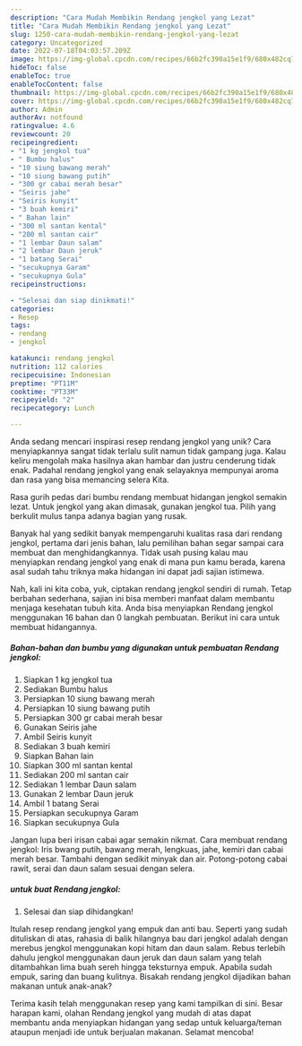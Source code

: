 ```yaml
---
description: "Cara Mudah Membikin Rendang jengkol yang Lezat"
title: "Cara Mudah Membikin Rendang jengkol yang Lezat"
slug: 1250-cara-mudah-membikin-rendang-jengkol-yang-lezat
category: Uncategorized
date: 2022-07-18T04:03:57.209Z
image: https://img-global.cpcdn.com/recipes/66b2fc390a15e1f9/680x482cq70/rendang-jengkol-foto-resep-utama.jpg
hideToc: false
enableToc: true
enableTocContent: false
thumbnail: https://img-global.cpcdn.com/recipes/66b2fc390a15e1f9/680x482cq70/rendang-jengkol-foto-resep-utama.jpg
cover: https://img-global.cpcdn.com/recipes/66b2fc390a15e1f9/680x482cq70/rendang-jengkol-foto-resep-utama.jpg
author: Admin
authorAv: notfound
ratingvalue: 4.6
reviewcount: 20
recipeingredient:
- "1 kg jengkol tua"
- " Bumbu halus"
- "10 siung bawang merah"
- "10 siung bawang putih"
- "300 gr cabai merah besar"
- "Seiris jahe"
- "Seiris kunyit"
- "3 buah kemiri"
- " Bahan lain"
- "300 ml santan kental"
- "200 ml santan cair"
- "1 lembar Daun salam"
- "2 lembar Daun jeruk"
- "1 batang Serai"
- "secukupnya Garam"
- "secukupnya Gula"
recipeinstructions:

- "Selesai dan siap dinikmati!"
categories:
- Resep
tags:
- rendang
- jengkol

katakunci: rendang jengkol 
nutrition: 112 calories
recipecuisine: Indonesian
preptime: "PT11M"
cooktime: "PT33M"
recipeyield: "2"
recipecategory: Lunch

---
```





Anda sedang mencari inspirasi resep rendang jengkol yang unik? Cara menyiapkannya sangat tidak terlalu sulit namun tidak gampang juga. Kalau keliru mengolah maka hasilnya akan hambar dan justru cenderung tidak enak. Padahal rendang jengkol yang enak selayaknya mempunyai aroma dan rasa yang bisa memancing selera Kita.





Rasa gurih pedas dari bumbu rendang membuat hidangan jengkol semakin lezat. Untuk jengkol yang akan dimasak, gunakan jengkol tua. Pilih yang berkulit mulus tanpa adanya bagian yang rusak.

Banyak hal yang sedikit banyak mempengaruhi kualitas rasa dari rendang jengkol, pertama dari jenis bahan, lalu pemilihan bahan segar sampai cara membuat dan menghidangkannya. Tidak usah pusing kalau mau menyiapkan rendang jengkol yang enak di mana pun kamu berada, karena asal sudah tahu triknya maka hidangan ini dapat jadi sajian istimewa.






Nah, kali ini kita coba, yuk, ciptakan rendang jengkol sendiri di rumah. Tetap berbahan sederhana, sajian ini bisa memberi manfaat dalam membantu menjaga kesehatan tubuh kita. Anda bisa menyiapkan Rendang jengkol menggunakan 16 bahan dan 0 langkah pembuatan. Berikut ini cara untuk membuat hidangannya.

<!--inarticleads1-->

##### Bahan-bahan dan bumbu yang digunakan untuk pembuatan Rendang jengkol:

1. Siapkan 1 kg jengkol tua
1. Sediakan  Bumbu halus
1. Persiapkan 10 siung bawang merah
1. Persiapkan 10 siung bawang putih
1. Persiapkan 300 gr cabai merah besar
1. Gunakan Seiris jahe
1. Ambil Seiris kunyit
1. Sediakan 3 buah kemiri
1. Siapkan  Bahan lain
1. Siapkan 300 ml santan kental
1. Sediakan 200 ml santan cair
1. Sediakan 1 lembar Daun salam
1. Gunakan 2 lembar Daun jeruk
1. Ambil 1 batang Serai
1. Persiapkan secukupnya Garam
1. Siapkan secukupnya Gula


Jangan lupa beri irisan cabai agar semakin nikmat. Cara membuat rendang jengkol: Iris bwang putih, bawang merah, lengkuas, jahe, kemiri dan cabai merah besar. Tambahi dengan sedikit minyak dan air. Potong-potong cabai rawit, serai dan daun salam sesuai dengan selera. 

<!--inarticleads2-->

#####  untuk buat Rendang jengkol:


1. Selesai dan siap dihidangkan!

Itulah resep rendang jengkol yang empuk dan anti bau. Seperti yang sudah dituliskan di atas, rahasia di balik hilangnya bau dari jengkol adalah dengan merebus jengkol menggunakan kopi hitam dan daun salam. Rebus terlebih dahulu jengkol menggunakan daun jeruk dan daun salam yang telah ditambahkan lima buah sereh hingga teksturnya empuk. Apabila sudah empuk, saring dan buang kulitnya. Bisakah rendang jengkol dijadikan bahan makanan untuk anak-anak? 

Terima kasih telah menggunakan resep yang kami tampilkan di sini. Besar harapan kami, olahan Rendang jengkol yang mudah di atas dapat membantu anda menyiapkan hidangan yang sedap untuk keluarga/teman ataupun menjadi ide untuk berjualan makanan. Selamat mencoba!
